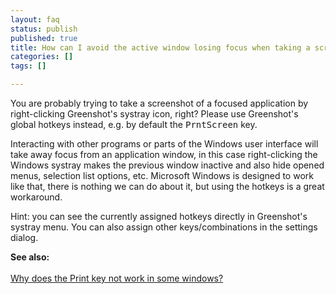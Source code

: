 ```yaml
---
layout: faq
status: publish
published: true
title: How can I avoid the active window losing focus when taking a screenshot?
categories: []
tags: []

---
```

<p>You are probably trying to take a screenshot of a focused application by right-clicking Greenshot's systray icon, right? Please use Greenshot's global hotkeys instead, e.g. by default the <kbd>PrntScreen</kbd> key.</p>
<p>Interacting with other programs or parts of the Windows user interface will take away focus from an application window, in this case right-clicking the Windows systray makes the previous window inactive and also hide opened menus, selection list options, etc. Microsoft Windows is designed to work like that, there is nothing we can do about it, but using the hotkeys is a great workaround.</p>
<p>Hint: you can see the currently assigned hotkeys directly in Greenshot's systray menu. You can also assign other keys/combinations in the settings dialog.</p>
<p><strong>See also:</strong><br />
<a href="/faq/why-does-the-print-key-not-work-in-some-windows/"><br />
Why does the Print key not work in some windows?</a></p>
